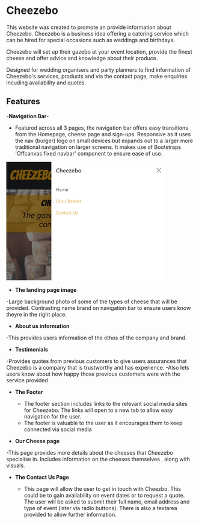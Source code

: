 # Cheezebo

This website was created to  promote an provide information about Cheezebo.  Cheezebo is a business idea offering a catering service which can be hired for special occasions such as weddings and birthdays.

Cheezebo will set up their gazebo at your event location, provide the finest cheese and offer advice and knowledge about their produce.

Designed for wedding organisers and party planners to find information of Cheezebo's services, products and via the contact page, make enquiries incuding availability and quotes.

## Features

-__Navigation Bar__-
-   Featured across all 3 pages, the navigation bar offers easy transitions from the Homepage, cheese page and sign-ups.  Responsive as it uses the nav (burger) logo on small devices but expands out to a larger more traditional navigation on larger screens. It makes use of Bootstraps 'Offcanvas fixed navbar' component to ensure ease of use.

![Nav Bar](images-readme/navbar-nddpj00-cheezebo.gitpod.io.jpeg)


- __The landing page image__

-Large background photo of some of the types of cheese that will be provided. Contrasting name brand on navigation bar to ensure users know theyre in the right place.  

- __About us information__

-This provides users information of the ethos of the company and brand. 

- __Testimonials__

-Provides quotes from previous customers to give users assurances that Cheezebo is a company that is trustworthy and has experience. 
-Also lets users know about how happy those previous customers were with the service provided

- __The Footer__ 

  - The footer section includes links to the relevant social media sites for Cheezebo. The links will open to a new tab to allow easy navigation for the user. 
  - The footer is valuable to the user as it encourages them to keep connected via social media

- __Our Cheese page__

-This page provides more details about the cheeses that Cheezebo specialise in. Includes information on the cheeses themselves , along with visuals.

- __The Contact Us Page__

  - This page will allow the user to get in touch with Cheezbo. This could be to gain availability on event dates or to request a quote. The user will be asked to submit their full name, email address and type of event (later via radio buttons). There is also a textarea provided to allow further information.
